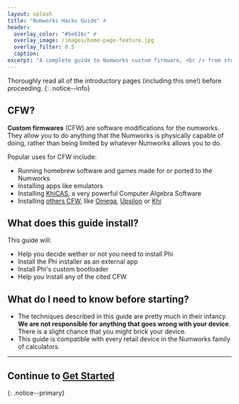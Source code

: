```yaml
---
layout: splash
title: "Numworks Hacks Guide" #
header:
  overlay_color: "#5e616c" #
  overlay_image: /images/home-page-feature.jpg
  overlay_filter: 0.5
  caption:
excerpt: "A complete guide to Numworks custom firmware, <br /> from stock to CFW.<br />"
---
```


Thoroughly read all of the introductory pages (including this one!) before proceeding.
{: .notice--info}

## CFW?

**Custom firmwares** (CFW) are software modifications for the numworks. They allow you to do anything that the Numworks is physically capable of doing, rather than being limited by whatever Numworks allows you to do.

Popular uses for CFW include:

* Running homebrew software and games made for or ported to the Numworks
* Installing apps like emulators
* Installing [KhiCAS](https://www-fourier.univ-grenoble-alpes.fr/~parisse/numworks/khicasnw.html), a very powerful Computer Algebra Software
* Installing [others CFW](choose-a-cfw), like [Omega](omega), [Upsilon](upsilon) or [Khi](https://www-fourier.univ-grenoble-alpes.fr/~parisse/nws.html)

## What does this guide install?

This guide will:
  + Help you decide wether or not you need to install Phi
  + Install the Phi installer as an external app
  + Install Phi's custom bootloader
  + Help you install any of the cited CFW

## What do I need to know before starting?

* The techniques described in this guide are pretty much in their infancy. **We are not responsible for anything that goes wrong with your device**. There is a slight chance that you might brick your device.
* This guide is compatible with every retail device in the Numworks family of calculators.

___

## Continue to [Get Started](get-started)
{: .notice--primary}
